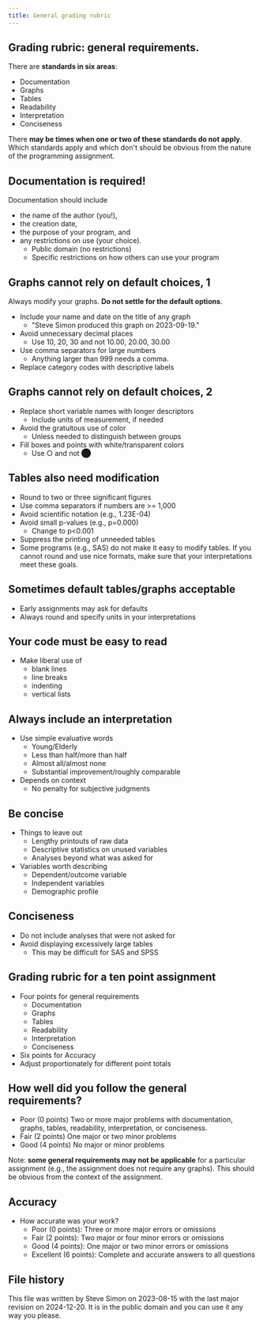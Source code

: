 ```yaml
---
title: General grading rubric
---
```


## Grading rubric: general requirements.

There are **standards in six areas**:

-   Documentation
-   Graphs
-   Tables
-   Readability
-   Interpretation
-   Conciseness

There **may be times when one or two of these standards do not apply**. Which
standards apply and which don't should be obvious from the nature of the 
programming assignment.

## Documentation is required!

Documentation should include

-   the name of the author (you!),
-   the creation date, 
-   the purpose of your program, and 
-   any restrictions on use (your choice).
    -    Public domain (no restrictions)
    -    Specific restrictions on how others can use your program

## Graphs cannot rely on default choices, 1

Always modify your graphs. **Do not settle for the default options**.

-   Include your name and date on the title of any graph
    -   "Steve Simon produced this graph on 2023-09-19."
-   Avoid unnecessary decimal places
    -   Use 10, 20, 30 and not 10.00, 20.00, 30.00
-   Use comma separators for large numbers
    -   Anything larger than 999 needs a comma.
-   Replace category codes with descriptive labels

## Graphs cannot rely on default choices, 2

-   Replace short variable names with longer descriptors
    -   Include units of measurement, if needed
-   Avoid the gratuitous use of color
    -   Unless needed to distinguish between groups
-   Fill boxes and points with white/transparent colors
    -  Use ○ and not ⬤

## Tables also need modification

-   Round to two or three significant figures
-   Use comma separators if numbers are >= 1,000
-   Avoid scientific notation (e.g., 1.23E-04)
-   Avoid small p-values (e.g., p=0.000)
    -   Change to p<0.001
-   Suppress the printing of unneeded tables
-   Some programs (e.g., SAS) do not make it easy to modify tables. If you cannot round and use nice formats, make sure that your interpretations meet these goals.

## Sometimes default tables/graphs acceptable

-   Early assignments may ask for defaults
-   Always round and specify units in your interpretations

## Your code must be easy to read

-   Make liberal use of
    -  blank lines
    -  line breaks
    -  indenting
    -  vertical lists

## Always include an interpretation

-   Use simple evaluative words
    -   Young/Elderly
    -   Less than half/more than half
    -   Almost all/almost none
    -   Substantial improvement/roughly comparable
-   Depends on context
    -   No penalty for subjective judgments

## Be concise

-   Things to leave out
    -   Lengthy printouts of raw data
    -   Descriptive statistics on unused variables
    -   Analyses beyond what was asked for
-   Variables worth describing
    -   Dependent/outcome variable
    -   Independent variables
    -   Demographic profile

## Conciseness

-   Do not include analyses that were not asked for
-   Avoid displaying excessively large tables
    -   This may be difficult for SAS and SPSS

## Grading rubric for a ten point assignment

-  Four points for general requirements
   -   Documentation
   -   Graphs
   -   Tables
   -   Readability
   -   Interpretation
   -   Conciseness
-  Six points for Accuracy
-  Adjust proportionately for different point totals


## How well did you follow the general requirements?

-   Poor (0 points) Two or more major problems with documentation, graphs, tables, readability, interpretation, or conciseness.
-   Fair (2 points) One major or two minor problems
-   Good (4 points) No major or minor problems

Note: **some general requirements may not be applicable** for a particular 
assignment (e.g., the assignment does not require any graphs). This should be 
obvious from the context of the assignment.

## Accuracy

-   How accurate was your work?    
    -   Poor (0 points): Three or more major errors or omissions
    -   Fair (2 points): Two major or four minor errors or omissions
    -   Good (4 points): One major or two minor errors or omissions
    -   Excellent (6 points): Complete and accurate answers to all questions

## File history

This file was written by Steve Simon on 2023-08-15 with the last major revision on 2024-12-20. It is in the public domain and you can use it any way you please.

